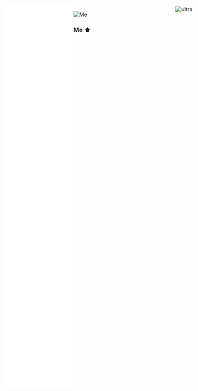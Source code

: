 <img src="/github-metrics.svg" alt="ultra" align="left"/>
    
<img src="https://spotify-github-profile.vercel.app/api/view?uid=31tvn6y7tjpbzwvacw3iitologtq&cover_image=true&theme=default&bar_color=00ff00&bar_color_cover=true" alt="ultra" align="right" href="https://spotify-github-profile.vercel.app/api/view?uid=31tvn6y7tjpbzwvacw3iitologtq&redirect=true"/>
    
![Me](https://64.media.tumblr.com/d339fdb816b5f1313c83b5c3419802fe/3dd5af4664380a43-9a/s500x750/8a7ae425649480fc104aae9b2124082b297d88af.gifv)
### Me ⬆

